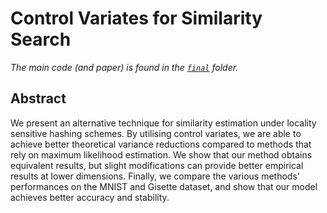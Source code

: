 # Control Variates for Similarity Search

*The main code (and paper) is found in the [`final`](final) folder.*

## Abstract
We present an alternative technique for similarity estimation under locality sensitive hashing schemes. By utilising control variates, we are able to achieve better theoretical variance reductions compared to methods that rely on maximum likelihood estimation. We show that our method obtains equivalent results, but slight modifications can provide better empirical results at lower dimensions. Finally, we compare the various methods' performances on the MNIST and Gisette dataset, and show that our model achieves better accuracy and stability.
